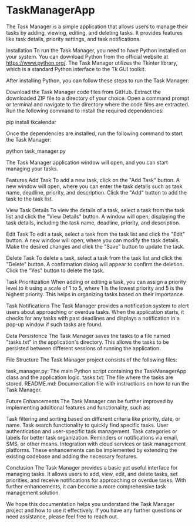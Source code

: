 # TaskManagerApp

The Task Manager is a simple application that allows users to manage their tasks by adding, viewing, editing, and deleting tasks. It provides features like task details, priority settings, and task notifications.

Installation
To run the Task Manager, you need to have Python installed on your system. You can download Python from the official website at https://www.python.org/. The Task Manager utilizes the Tkinter library, which is a standard Python interface to the Tk GUI toolkit.

After installing Python, you can follow these steps to run the Task Manager:

Download the Task Manager code files from GitHub.
Extract the downloaded ZIP file to a directory of your choice.
Open a command prompt or terminal and navigate to the directory where the code files are extracted.
Run the following command to install the required dependencies:

pip install tkcalendar

Once the dependencies are installed, run the following command to start the Task Manager:

python task_manager.py

The Task Manager application window will open, and you can start managing your tasks.

Features
Add Task
To add a new task, click on the "Add Task" button. A new window will open, where you can enter the task details such as task name, deadline, priority, and description. Click the "Add" button to add the task to the task list.

View Task Details
To view the details of a task, select a task from the task list and click the "View Details" button. A window will open, displaying the task details, including the task name, deadline, priority, and description.

Edit Task
To edit a task, select a task from the task list and click the "Edit" button. A new window will open, where you can modify the task details. Make the desired changes and click the "Save" button to update the task.

Delete Task
To delete a task, select a task from the task list and click the "Delete" button. A confirmation dialog will appear to confirm the deletion. Click the "Yes" button to delete the task.

Task Prioritization
When adding or editing a task, you can assign a priority level to it using a scale of 1 to 5, where 1 is the lowest priority and 5 is the highest priority. This helps in organizing tasks based on their importance.

Task Notifications
The Task Manager provides a notification system to alert users about approaching or overdue tasks. When the application starts, it checks for any tasks with past deadlines and displays a notification in a pop-up window if such tasks are found.

Data Persistence
The Task Manager saves the tasks to a file named "tasks.txt" in the application's directory. This allows the tasks to be persisted between different sessions of running the application.

File Structure
The Task Manager project consists of the following files:

task_manager.py: The main Python script containing the TaskManagerApp class and the application logic.
tasks.txt: The file where the tasks are stored.
README.md: Documentation file with instructions on how to run the Task Manager.

Future Enhancements
The Task Manager can be further improved by implementing additional features and functionality, such as:

Task filtering and sorting based on different criteria like priority, date, or name.
Task search functionality to quickly find specific tasks.
User authentication and user-specific task management.
Task categories or labels for better task organization.
Reminders or notifications via email, SMS, or other means.
Integration with cloud services or task management platforms.
These enhancements can be implemented by extending the existing codebase and adding the necessary features.

Conclusion
The Task Manager provides a basic yet useful interface for managing tasks. It allows users to add, view, edit, and delete tasks, set priorities, and receive notifications for approaching or overdue tasks. With further enhancements, it can become a more comprehensive task management solution.

We hope this documentation helps you understand the Task Manager project and how to use it effectively. If you have any further questions or need assistance, please feel free to reach out.